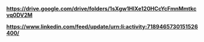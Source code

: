 **https://drive.google.com/drive/folders/1sXgw1HlXe120HCcYcFmnMmtkcvq0DV2M**

**https://www.linkedin.com/feed/update/urn:li:activity:7189465730151526400/**

